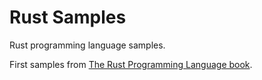 # Rust Samples

Rust programming language samples.

First samples from [The Rust Programming Language book](https://doc.rust-lang.org/book/).



